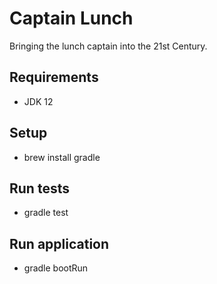 # Captain Lunch
Bringing the lunch captain into the 21st Century.

## Requirements
- JDK 12

## Setup
- brew install gradle

## Run tests
- gradle test

## Run application
- gradle bootRun
